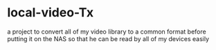 # local-video-Tx
a project to convert all of my video library to a common format before putting it on the NAS so that he can be read by all of my devices easily
